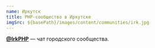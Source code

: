 ```yaml
---
name: Иркутск
title: PHP-сообщество в Иркутске
imgSrc: ${basePath}/images/content/communities/irk.jpg
---
```


**[@IrkPHP](https://t.me/irkphp)** — чат городского сообщества.
